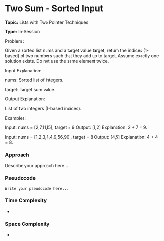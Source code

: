 # Two Sum - Sorted Input
**Topic:** Lists with Two Pointer Techniques

**Type:** In-Session

Problem :

 Given a sorted list nums and a target value target, return the indices (1-based) of two numbers such that they add up to target. Assume exactly one solution exists. Do not use the same element twice. 

Input Explanation: 

nums: Sorted list of integers. 

target: Target sum value. 

Output Explanation: 

List of two integers (1-based indices). 

Examples: 

Input: nums = [2,7,11,15], target = 9 
Output: [1,2] 
Explanation: 2 + 7 = 9. 
 

Input: nums = [1,2,3,4,4,9,56,90], target = 8 
Output: [4,5] 
Explanation: 4 + 4 = 8. 


### Approach
Describe your approach here...

### Pseudocode
```
Write your pseudocode here...
```

### Time Complexity
- 

### Space Complexity
- 
